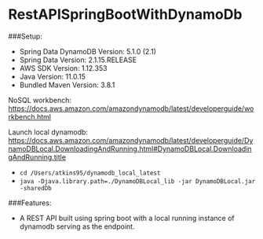 # RestAPISpringBootWithDynamoDb
###Setup:
- Spring Data DynamoDB Version: 5.1.0 (2.1)
- Spring Data Version:          2.1.15.RELEASE
- AWS SDK Version:              1.12.353
- Java Version:                 11.0.15
- Bundled Maven Version:        3.8.1

NoSQL workbench:
https://docs.aws.amazon.com/amazondynamodb/latest/developerguide/workbench.html

Launch local dynamodb: 
https://docs.aws.amazon.com/amazondynamodb/latest/developerguide/DynamoDBLocal.DownloadingAndRunning.html#DynamoDBLocal.DownloadingAndRunning.title
- `cd /Users/atkins95/dynamodb_local_latest`
- `java -Djava.library.path=./DynamoDBLocal_lib -jar DynamoDBLocal.jar -sharedDb`

###Features:
- A REST API built using spring boot with a local running instance of dynamodb serving as the endpoint. 